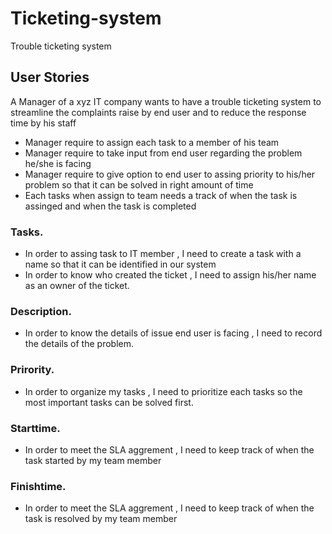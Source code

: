 # Ticketing-system
Trouble ticketing system

## User Stories

A Manager of a xyz IT company wants to have a trouble ticketing system to streamline the complaints raise by end user and to reduce the response time by his staff
- Manager require to assign each task to a member of his team
- Manager require to take input from end user regarding the problem he/she is facing
- Manager require to give option to end user to assing priority to his/her problem so that it can be solved in right amount of time
- Each tasks when assign to team needs a track of when the task is assinged and when the task is completed 

### Tasks. 
- In order to assing task to IT member , I need to create a task with a name so that it can be identified in our system
- In order to know who created the ticket , I need to assign his/her name as an owner of the ticket.

### Description. 
- In order to know the details of issue end user is facing , I need to record the details of the problem. 


### Prirority. 
- In order to organize my tasks , I need to prioritize each tasks so the most important tasks can be solved first. 

### Starttime. 
 - In order to meet the SLA aggrement , I need to keep track of when the task started by my team member

### Finishtime. 
 - In order to meet the SLA aggrement , I need to keep track of when the task is resolved by my team member



